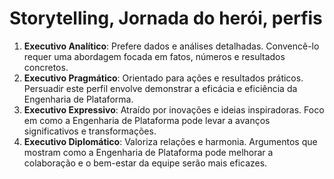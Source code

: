 # Storytelling, Jornada do herói, perfis




1. **Executivo Analítico**: Prefere dados e análises detalhadas. Convencê-lo requer uma abordagem focada em fatos, números e resultados concretos.
2. **Executivo Pragmático**: Orientado para ações e resultados práticos. Persuadir este perfil envolve demonstrar a eficácia e eficiência da Engenharia de Plataforma.
3. **Executivo Expressivo**: Atraído por inovações e ideias inspiradoras. Foco em como a Engenharia de Plataforma pode levar a avanços significativos e transformações.
4. **Executivo Diplomático**: Valoriza relações e harmonia. Argumentos que mostram como a Engenharia de Plataforma pode melhorar a colaboração e o bem-estar da equipe serão mais eficazes.
